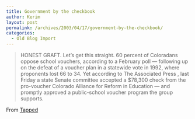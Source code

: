 ```yaml
---
title: Government by the checkbook
author: Kerim
layout: post
permalink: /archives/2003/04/17/government-by-the-checkbook/
categories:
  - Old Blog Import
---
```


>   HONEST GRAFT. Let&#8217;s get this straight. 60 percent of Coloradans oppose school vouchers, according to a February poll &#8212; following up on the defeat of a voucher plan in a statewide vote in 1992, where proponents lost 66 to 34. Yet according to The Associated Press , last Friday a state Senate committee accepted a $78,300 check from the pro-voucher Colorado Alliance for Reform in Education &#8212; and promptly approved a public-school voucher program the group supports.


From <a href="http://www.prospect.org/weblog/archives/2003/04/index.html#000952" onclick="_gaq.push(['_trackEvent', 'outbound-article', 'http://www.prospect.org/weblog/archives/2003/04/index.html#000952', 'Tapped']);" >Tapped</a>

